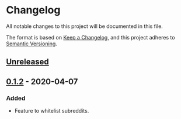 # Changelog

All notable changes to this project will be documented in this file.

The format is based on
[Keep a Changelog](https://keepachangelog.com/en/1.0.0/),
and this project adheres to
[Semantic Versioning](https://semver.org/spec/v2.0.0.html).

## [Unreleased]

## [0.1.2] - 2020-04-07

### Added

- Feature to whitelist subreddits.

[Unreleased]: https://github.com/yagehu/regreddit/compare/v0.1.2...HEAD
[0.1.2]: https://github.com/yagehu/regreddit/releases/tag/v0.1.2

